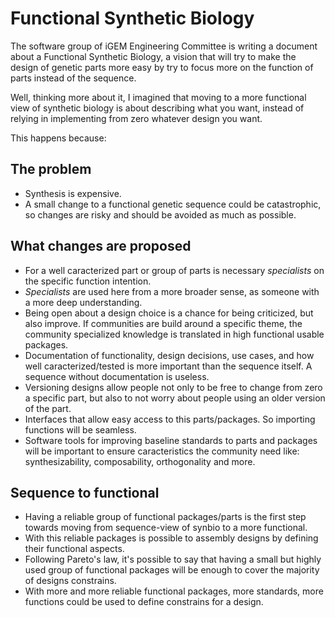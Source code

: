 # Functional Synthetic Biology

The software group of iGEM Engineering Committee is writing a document 
about a Functional Synthetic Biology, a vision that will try to make the 
design of genetic parts more easy by try to focus more on the function of
parts instead of the sequence.

Well, thinking more about it, I imagined that moving to a more functional 
view of synthetic biology is about describing what you want, instead of relying 
in implementing from zero whatever design you want.

This happens because:

## The problem
- Synthesis is expensive.
- A small change to a functional genetic sequence could be catastrophic, so 
changes are risky and should be avoided as much as possible.

## What changes are proposed
- For a well caracterized part or group of parts is necessary *specialists* on 
the specific function intention.
- *Specialists* are used here from a more broader sense, as someone with a more 
deep understanding.
- Being open about a design choice is a chance for being criticized, but also 
improve. If communities are build around a specific theme, the community specialized 
knowledge is translated in high functional usable packages.
- Documentation of functionality, design decisions, use cases, and how well
caracterized/tested is more important than the sequence itself. A sequence without
documentation is useless.
- Versioning designs allow people not only to be free to change from zero a 
specific part, but also to not worry about people using an older version of the part.
- Interfaces that allow easy access to this parts/packages. So importing functions 
will be seamless.
- Software tools for improving baseline standards to parts and packages will be important 
to ensure caracteristics the community need like: synthesizability, composability, 
orthogonality and more.

## Sequence to functional
- Having a reliable group of functional packages/parts is the first step towards moving
from sequence-view of synbio to a more functional.
- With this reliable packages is possible to assembly designs by defining their
functional aspects.
- Following Pareto's law, it's possible to say that having a small but highly used group of 
functional packages will be enough to cover the majority of designs constrains.
- With more and more reliable functional packages, more standards, more functions could
be used to define constrains for a design.

